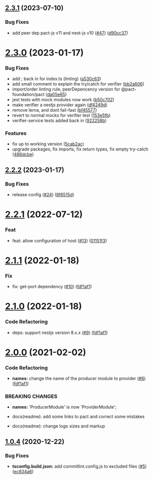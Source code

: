 ## [2.3.1](https://github.com/omermorad/nestjs-pact/compare/v2.3.0...v2.3.1) (2023-07-10)


### Bug Fixes

* add peer dep pact-js v11 and nest-js v10 ([#47](https://github.com/omermorad/nestjs-pact/issues/47)) ([d90cc37](https://github.com/omermorad/nestjs-pact/commit/d90cc37017a4e86d9b46626bb08f50b47f2e04f3))

# [2.3.0](https://github.com/omermorad/nestjs-pact/compare/v2.2.2...v2.3.0) (2023-01-17)


### Bug Fixes

* add ; back in for index.ts (linting) ([a530c63](https://github.com/omermorad/nestjs-pact/commit/a530c639e5aeb982b6c110154ba5a3a331f43f18))
* add small comment to explain the try/catch for verifier ([bb2a606](https://github.com/omermorad/nestjs-pact/commit/bb2a606dcaa6cbefc40eb340fe23fec6f4838025))
* import/order linting rule, peerDepencency version for @pact-foundation/pact ([da05e65](https://github.com/omermorad/nestjs-pact/commit/da05e658180ecdee4fd6084017f17f45fd9d53a9))
* jest tests with mock modules now work ([b50c702](https://github.com/omermorad/nestjs-pact/commit/b50c702003435adaf096153235ef3158cb5e7efe))
* make verifier a nestjs provider again ([df4249d](https://github.com/omermorad/nestjs-pact/commit/df4249d092694719d4e4f80d38ad533451d1a43d))
* remove lerna, and dont fail-fast ([bf45577](https://github.com/omermorad/nestjs-pact/commit/bf455774a7988cac8559c7c8b892065d648bfa10))
* revert to normal mocks for verifier test ([153e5fb](https://github.com/omermorad/nestjs-pact/commit/153e5fbc88eb35140b00631c3977f349a5bff2ca))
* verifier-service tests added back in ([922258b](https://github.com/omermorad/nestjs-pact/commit/922258b07f8f31de2326172b780aea41833a2572))


### Features

* fix up to working version ([5cab2ac](https://github.com/omermorad/nestjs-pact/commit/5cab2ac6c834ec96e8006004d129fe076ed0a2ab))
* upgrade packages, fix imports, fix return types, fix empty try-catch ([486dcbe](https://github.com/omermorad/nestjs-pact/commit/486dcbe0d15a6c90e78e3e516c6ab0f1a4ec0130))

## [2.2.2](https://github.com/omermorad/nestjs-pact/compare/v2.2.1...v2.2.2) (2023-01-17)


### Bug Fixes

* release config ([#24](https://github.com/omermorad/nestjs-pact/issues/24)) ([8f6515d](https://github.com/omermorad/nestjs-pact/commit/8f6515d10d1ebede302ccf1387d3f0d1b11f31d5))

# [2.2.1](https://github.com/omermorad/nestjs-pact/compare/v2.1.1...v2.2.1) (2022-07-12)

### Feat

* feat: allow configuration of host ([#13](https://github.com/pact-foundation/nestjs-pact/pull/13)) ([01151f3](https://github.com/pact-foundation/nestjs-pact/commit/01151f3fc6613afa2aa0bf0d4155cbd91205b660))

# [2.1.1](https://github.com/omermorad/nestjs-pact/compare/v2.1.0...v2.1.1) (2022-01-18)

### Fix

* fix: get-port dependency ([#10](https://github.com/omermorad/nestjs-pact/pull/10)) ([fdf1af1](https://github.com/omermorad/nestjs-pact/commit/9988378dfa77e2de68b7e9d52adc8c847045b8c7))

# [2.1.0](https://github.com/omermorad/nestjs-pact/compare/v1.0.4...v2.1.0) (2022-01-18)

### Code Refactoring

* deps: support nestjs version 8.x.x ([#9](https://github.com/omermorad/nestjs-pact/pull/9)) ([fdf1af1](https://github.com/omermorad/nestjs-pact/commit/86c4f19231b6d7e36163448be9b835225727d049))

# [2.0.0](https://github.com/omermorad/nestjs-pact/compare/v1.0.4...v2.0.0) (2021-02-02)

### Code Refactoring

* **names:** change the name of the producer module to provider ([#6](https://github.com/omermorad/nestjs-pact/issues/6)) ([fdf1af1](https://github.com/omermorad/nestjs-pact/commit/fdf1af1aec891ddfbd81702fd4e352a2d8db8c66))

### BREAKING CHANGES

* **names:** 'ProducerModule' is now 'ProviderModule';

* docs(readme): add some links to pact and correct some mistakes

* docs(readme): change logo sizes and markup

## [1.0.4](https://github.com/omermorad/nestjs-pact/compare/v1.0.3...v1.0.4) (2020-12-22)


### Bug Fixes

* **tsconfig.build.json:** add commitlint.config.js to excluded files ([#5](https://github.com/omermorad/nestjs-pact/issues/5)) ([ec834a6](https://github.com/omermorad/nestjs-pact/commit/ec834a653f2ef79ac0292c4211341247f586da94))
